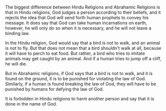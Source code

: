 The biggest difference between Hindu Religions and Abrahamic Religions is that in Hindu religions, God judges a person according to their beliefs, and it rejects the idea that God will send forth human prophets to convey his message. It does say that God can take human incarnations on earth, however, he will only do so when it is necessary, and he will not leave a binding law.

In the Hindu religion, God would say that a bird is not to walk, and an animal is not to fly. But that does not mean that a bird shouldn't walk at all, because it will have to perch to eat food. But rather, a bird who tries to imitate animals may get caught by an animal. And if a human tries to jump off a cliff, he will die.

But in Abrahamic religions, if God says that a bird is not to walk, and it is found on the ground, it is to be punished for violating the law of God. Similarly, if a human is found breaking the law of God, they will have to be punished by humans for defying the law of God.

It is forbidden in Hindu religions to harm another person and say that it is done in the name of God.